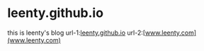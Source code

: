 # leenty.github.io
this is leenty's blog
url-1:[leenty.github.io](https://leenty.github.io)
url-2:[www.leenty.com](www.leenty.com)



